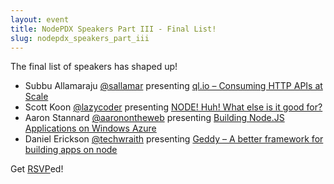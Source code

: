 ```yaml
---
layout: event
title: NodePDX Speakers Part III - Final List!
slug: nodepdx_speakers_part_iii
---
```

The final list of speakers has shaped up!

- Subbu Allamaraju [@sallamar](https://twitter.com/#!/sallamar) presenting [ql.io – Consuming HTTP APIs at Scale](http://compositecode.com/2012/02/01/subbu-allamaraju-presenting-ql-io-consuming-http-apis-at-scale-nodepdx/)
- Scott Koon [@lazycoder](https://twitter.com/#!/lazycoder) presenting [NODE! Huh! What else is it good for?](http://compositecode.com/2012/01/31/scott-koon-presenting-node-huh-what-else-is-it-good-for-nodepdx/)
- Aaron Stannard [@aaronontheweb](https://twitter.com/#!/aaronontheweb) presenting [Building Node.JS Applications on Windows Azure](http://compositecode.com/2012/01/30/aaron-stannard-presenting-building-node-js-applications-on-windows-azure-nodepdx/)
- Daniel Erickson [@techwraith](https://twitter.com/#!/techwraith) presenting [Geddy – A better framework for building apps on node](http://compositecode.com/2012/01/29/presenting-geddy-a-better-framework-for-building-apps-on-node-nodepdx/)

Get [RSVP](http://lanyrd.com/2012/nodepdx/)ed!